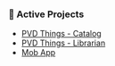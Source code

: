 ### 🌱 Active Projects
- [PVD Things - Catalog](https://github.com/pvdthings/app)
- [PVD Things - Librarian](https://github.com/pvdthings/librarian_app)
- [Mob App](https://github.com/dillonfagan/mob)
